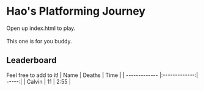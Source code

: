 # Hao's Platforming Journey
Open up index.html to play.<br><br>
This one is for you buddy.

## Leaderboard
Feel free to add to it!
| Name        | Deaths           | Time  |
| ------------- |:-------------:| -----:|
| Calvin      | 11 | 2:55 |
